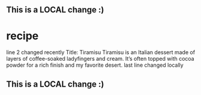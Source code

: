 ## This is a LOCAL change :)
# recipe
line 2 changed recently
Title: Tiramisu 
Tiramisu is an Italian dessert made of layers of coffee-soaked ladyfingers and cream. It’s often topped with cocoa powder for a rich finish and my favorite desert.
last line changed locally
## This is a LOCAL change :)